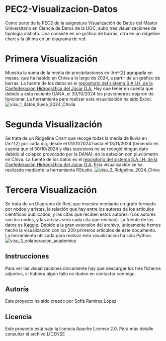# PEC2-Visualizacion-Datos
Como parte de la PEC2 de la asignatura Visualización de Datos del Máster Universitario en Ciencia de Datos de la UOC, subo tres visualizaciones de tipología distinta. Una consiste en un gráfico de barras, otra en un ridgeline chart y la última en un diagrama de red.

# Primera Visualización
Muestra la suma de la media de precipitaciones en l/m^{2} agrupada en meses, que ha habido en Chiva a lo largo de 2024, a partir de un gráfico de barras. La fuente de los datos es el [repositorio del sistema S.A.I.H. de la Confederación Hidrográfica del Júcar O.A.](https://saih.chj.es/chj/saih/glayer?t=p) Hay que tener en cuenta que debido a esta reciente DANA, el 30/10/2024 los pluviómetros dejaron de funcionar. 
La herramienta para realizar esta visualización ha sido Excel.
![visu_1_datos_lluvia_2024_Chivia](https://github.com/user-attachments/assets/e1c4313f-6806-4a58-8075-e1cf390f56e0)


# Segunda Visualización
Se trata de un Ridgeline Chart que recoge todas la media de lluvia en l/m^{2} por cada día, desde el 01/01/2024 hasta el 13/11/2024 (teniendo en cuenta que el 30/10/2024 y días sucesivos no se recogió ningún dato debido al colapso provocado por la DANA), en la estación con pluviómetro en Chiva. La fuente de los datos es el [repositorio del sistema S.A.I.H. de la Confederación Hidrográfica del Júcar O.A.](https://saih.chj.es/chj/saih/glayer?t=p)
Esta visualización se ha realizado mediante la herramienta RStudio.
![visu_2_Ridgeline_2024_Chiva](https://github.com/user-attachments/assets/85ecb907-7453-40e7-9e06-ea7a8e76f448)


# Tercera Visualización
Se trata de un Diagrama de Red, que muestra mediante un grafo formado por nodos y aristas, la relación que hay entre los autores de los artículos científicos publicados, y las citas que reciben estos autores. (Los autores son los nodos, y las aristas será cada cita que reciban). La fuente de los datos es [Kaggle](https://www.kaggle.com/datasets/mathurinache/citation-network-dataset?resource=download). Debido a la gran extensión del archivo, únicamente hemos hecho la visualización con los 200 primeros artículos de este documento. La herramienta utilizada para realizar esta visualización ha sido Python.
![visu_3_colaboracion_academica](https://github.com/user-attachments/assets/672bb55a-6ab6-49c7-a75e-c0f840b962d0)


## Instrucciones
Para ver las visualizaciones únicamente hay que descargar los tres ficheros adjuntos, si hubiera algún fallo no duden en contactar conmigo.

## Autoría
Este proyecto ha sido creado por Sofía Ramírez López

## Licencia
Este proyecto está bajo la licencia Apache License 2.0. Para más detalle consultar el archivo LICENSE
